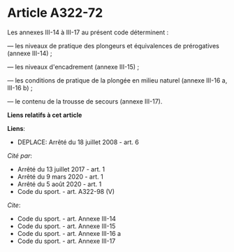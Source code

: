 # Article A322-72

Les annexes III-14 à III-17 au présent code déterminent : 

― les niveaux de pratique des plongeurs et équivalences de prérogatives (annexe III-14) ; 

― les niveaux d'encadrement (annexe III-15) ; 

― les conditions de pratique de la plongée en milieu naturel (annexe III-16 a, III-16 b) ; 

― le contenu de la trousse de secours (annexe III-17).

**Liens relatifs à cet article**

**Liens**:

  - DEPLACE: Arrêté du 18 juillet 2008 - art. 6

_Cité par_:

  - Arrêté du 13 juillet 2017 - art. 1
  - Arrêté du 9 mars 2020 - art. 1
  - Arrêté du 5 août 2020 - art. 1
  - Code du sport. - art. A322-98 (V)

_Cite_:

  - Code du sport. - art. Annexe III-14
  - Code du sport. - art. Annexe III-15
  - Code du sport. - art. Annexe III-16 a
  - Code du sport. - art. Annexe III-17

